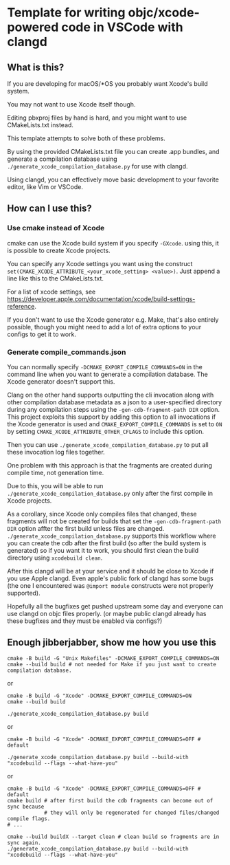 # Template for writing objc/xcode-powered code in VSCode with clangd

## What is this?

If you are developing for macOS/\*OS you probably want Xcode's build system.

You may not want to use Xcode itself though.

Editing pbxproj files by hand is hard, and you might want to use CMakeLists.txt instead.

This template attempts to solve both of these problems.

By using the provided CMakeLists.txt file you can create .app bundles, and generate a compilation database using `./generate_xcode_compilation_database.py` for use with clangd.

Using clangd, you can effectively move basic development to your favorite editor, like Vim or VSCode.

## How can I use this?

### Use cmake instead of Xcode

cmake can use the Xcode build system if you specify `-GXcode`. using this, it is possible to create Xcode projects.

You can specify any Xcode settings you want using the construct `set(CMAKE_XCODE_ATTRIBUTE_<your_xcode_setting> <value>)`.
Just append a line like this to the CMakeLists.txt.

For a list of xcode settings, see <https://developer.apple.com/documentation/xcode/build-settings-reference>.

If you don't want to use the Xcode generator e.g. Make, that's also entirely possible, though you might need to add a lot of extra options to your configs to get it to work.

### Generate compile_commands.json

You can normally specify `-DCMAKE_EXPORT_COMPILE_COMMANDS=ON` in the command line when you want to generate a compilation database.
The Xcode generator doesn't support this.

Clang on the other hand supports outputting the cli invocation along with other compilation database metadata as a json to a user-specified directory during any compilation steps using the `-gen-cdb-fragment-path DIR` option. This project exploits this support by adding this option to all invocations if the Xcode generator is used and `CMAKE_EXPORT_COMPILE_COMMANDS` is set to `ON` by setting `CMAKE_XCODE_ATTRIBUTE_OTHER_CFLAGS` to include this option.

Then you can use `./generate_xcode_compilation_database.py` to put all these invocation log files together.

One problem with this approach is that the fragments are created during compile time, not generation time.

Due to this, you will be able to run `./generate_xcode_compilation_database.py` only after the first compile in Xcode projects.

As a corollary, since Xcode only compiles files that changed, these fragments will not be created for builds that set the `-gen-cdb-fragment-path DIR` option affter the first build unless files are changed. `./generate_xcode_compilation_database.py` supports this workflow where you can create the cdb after the first build (so after the build system is generated) so if you want it to work, you should first clean the build directory using `xcodebuild clean`.

After this clangd will be at your service and it should be close to Xcode if you use Apple clangd. Even apple's public fork of clangd has some bugs (the one I encountered was `@import module` constructs were not properly supported).

Hopefully all the bugfixes get pushed upstream some day and everyone can use clangd on objc files properly. (or maybe public clangd already has these bugfixes and they must be enabled via configs?)

## Enough jibberjabber, show me how you use this

```shell
cmake -B build -G "Unix Makefiles" -DCMAKE_EXPORT_COMPILE_COMMANDS=ON
cmake --build build # not needed for Make if you just want to create compilation database.
```

or

```shell
cmake -B build -G "Xcode" -DCMAKE_EXPORT_COMPILE_COMMANDS=ON
cmake --build build

./generate_xcode_compilation_database.py build
```

or

```shell
cmake -B build -G "Xcode" -DCMAKE_EXPORT_COMPILE_COMMANDS=OFF # default

./generate_xcode_compilation_database.py build --build-with "xcodebuild --flags --what-have-you"
```

or

```shell
cmake -B build -G "Xcode" -DCMAKE_EXPORT_COMPILE_COMMANDS=OFF # default
cmake build # after first build the cdb fragments can become out of sync because
            # they will only be regenerated for changed files/changed compile flags.
# ...

cmake --build buildX --target clean # clean build so fragments are in sync again.
./generate_xcode_compilation_database.py build --build-with "xcodebuild --flags --what-have-you"
```
